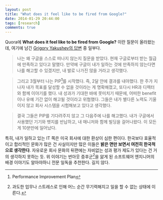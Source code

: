 ```yaml
---
layout: post
title: "What does it feel like to be fired from Google?"
date: 2014-01-29 20:44:00
tags: [research]
comments: true
---
```


Quora에 **What does it feel like to be fired from Google?** 이란 질문이 올라왔는데, 여기에 남긴 [Grigory Yakushev의 답변](https://www.quora.com/What-does-it-feel-like-to-be-fired-from-Google/answer/Grigory-Yakushev) 중 일부다.


> 나는 왜 구글을 스스로 떠나지 않는지 질문을 받았다. 현재 구글로부터 받는 월급에 만족하고 있다고 말했다. 만약에 구글이 내가 일하는 것에 만족하지 않는다면 나를 해고할 수 있겠지만, 내 발로 나가진 않을 거라고 생각했다.


> 그리고 3월부터 나는 PIP[^1]를 시작했다. 즉, 2달 안에 결과를 내야했다. 한 주가 지나자 내가 목표를 달성할 수 없을 것이라는 게 명확해졌고, 또다시 HR과 디렉터와 함께 이야기를 했다. 내 성과가 기대한 바에 못미치기 때문에, 어떠한 benefit이나 유예 기간 없이 해고될 것이라고 위협했다. 그들은 내가 별다른 노력도 기울이지 않고 회사 시스템을 시험해보고 있다고 생각했다.  


> 결국 그들은 PIP를 기다려주지 않고 그 다음주에 나를 해고했다. 내가 구글에서 사용했던 기기와 뱃지를 반납하고, 내 매니저와 함께 빌딩을 걸어나왔다. 이 모든 게 10분만에 일어났다. 


특히, 내가 일하고 있는 IT 쪽은 미국 회사에 대한 환상이 심한 편이다. 한국보다 효율적이고 합리적인 문화가 많은 건 사실이지만 많은 이들은 **밝은 면만 보면서 여전히 한국적으로 생각한다**. 자유로운 회사 문화의 뒤편에는 자비없는 성과 평가 제도가 있다는 건 거의 생각하지 못하는 듯. 위 이야기는 번아웃 증후군[^2]을 앓게 된 소프트웨어 엔지니어의 배경 이야기도 알아야하니 전문 일독을 추천한다. 길지 않다. 


[^1]: Performance Improvement Plan
[^2]: 과도한 업무나 스트레스로 인해 어느 순간 무기력해지고 일을 할 수 없는 상태에 이른다.
